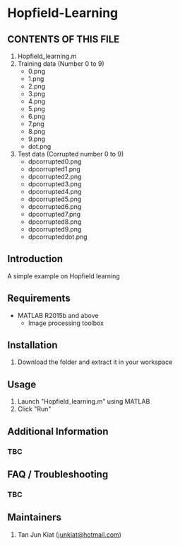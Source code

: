 # Hopfield-Learning

CONTENTS OF THIS FILE
---------------------
1. Hopfield_learning.m
2. Training data (Number 0 to 9)
   - 0.png
   - 1.png
   - 2.png
   - 3.png
   - 4.png
   - 5.png
   - 6.png
   - 7.png
   - 8.png
   - 9.png
   - dot.png
3. Test data (Corrupted number 0 to 9)
   - dpcorrupted0.png
   - dpcorrupted1.png
   - dpcorrupted2.png
   - dpcorrupted3.png
   - dpcorrupted4.png
   - dpcorrupted5.png
   - dpcorrupted6.png
   - dpcorrupted7.png
   - dpcorrupted8.png
   - dpcorrupted9.png
   - dpcorrupteddot.png

Introduction
---------------------
A simple example on Hopfield learning

Requirements
---------------------
- MATLAB R2015b and above
   -  Image processing toolbox

Installation
---------------------
1. Download the folder and extract it in your workspace


Usage
---------------------
1. Launch "Hopfield_learning.m" using MATLAB
2. Click "Run"

Additional Information
---------------------
### TBC


FAQ / Troubleshooting
---------------------
### TBC

Maintainers
---------------------
1. Tan Jun Kiat (junkiat@hotmail.com)
